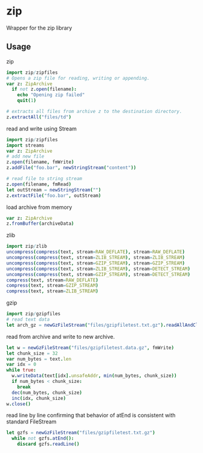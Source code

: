 # zip
Wrapper for the zip library

## Usage 
zip  

``` Nim
import zip/zipfiles
# Opens a zip file for reading, writing or appending.
var z: ZipArchive
  if not z.open(filename):
    echo "Opening zip failed"
    quit(1)

# extracts all files from archive z to the destination directory.
z.extractAll("files/td")
```
read and write using Stream  

``` Nim
import zip/zipfiles
import streams
var z: ZipArchive
# add new file
z.open(filename, fmWrite)
z.addFile("foo.bar", newStringStream("content"))

# read file to string stream
z.open(filename, fmRead)
let outStream = newStringStream("")
z.extractFile("foo.bar", outStream)
```
load archive from memory  

``` Nim  
var z: ZipArchive
z.fromBuffer(archiveData)
```

zlib 
``` Nim  
import zip/zlib
uncompress(compress(text, stream=RAW_DEFLATE), stream=RAW_DEFLATE) 
uncompress(compress(text, stream=ZLIB_STREAM), stream=ZLIB_STREAM) 
uncompress(compress(text, stream=GZIP_STREAM), stream=GZIP_STREAM) 
uncompress(compress(text, stream=ZLIB_STREAM), stream=DETECT_STREAM) 
uncompress(compress(text, stream=GZIP_STREAM), stream=DETECT_STREAM) 
compress(text, stream=RAW_DEFLATE)
compress(text, stream=GZIP_STREAM)
compress(text, stream=ZLIB_STREAM)
```

gzip 
``` Nim  
import zip/gzipfiles
# read text data
let arch_gz = newGzFileStream("files/gzipfiletest.txt.gz").readAllAndClose()

```

read from archive and write to new archive.

``` Nim  
let w = newGzFileStream("files/gzipfiletest.data.gz", fmWrite)
let chunk_size = 32
var num_bytes = text.len
var idx = 0
while true:
  w.writeData(text[idx].unsafeAddr, min(num_bytes, chunk_size))
  if num_bytes < chunk_size:
    break
  dec(num_bytes, chunk_size)
  inc(idx, chunk_size)
w.close()
```

read line by line confirming that behavior of atEnd is consistent with standard FileStream  

``` Nim  
let gzfs = newGzFileStream("files/gzipfiletest.txt.gz")
  while not gzfs.atEnd():
    discard gzfs.readLine()
```